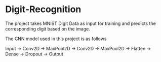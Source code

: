 # Digit-Recognition

The project takes MNIST Digit Data as input for training and predicts the corresponding digit based on the image.

The CNN model used in this project is as follows

Input -> Conv2D -> MaxPool2D -> Conv2D -> MaxPool2D -> Flatten -> Dense -> Dropout -> Output
